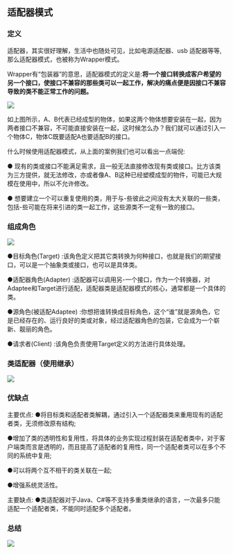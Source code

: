 
## 适配器模式

### 定义

适配器，其实很好理解，生活中也随处可见，比如电源适配器、usb 适配器等等,那么适配器模式，也被称为Wrapper模式。

Wrapper有“包装器”的意思，适配器模式的定义是:**将一个接口转换成客户希望的另一个接口，使接口不兼容的那些类可以一起工作，解决的痛点便是因接口不兼容导致的类不能正常工作的问题。**

![](http://www.liuanqihappybirthday.top/uploads/big/1b3391b9b7e5100614206acbc732e90b.png)

如上图所示，A、B代表已经成型的物体，如果这两个物体想要安装在一起，因为两者接口不兼容，不可能直接安装在一起，这时候怎么办？我们就可以通过引入一个物体C，物体C既要适配A也要适配B的接口。

什么时候使用适配器模式，从上面的案例我们也可以看出一点端倪:

● 现有的类或接口不能满足需求，且一般无法直接修改现有类或接口。比方该类为三方提供，就无法修改，亦或者像A、B这种已经塑模成型的物件，可能已大规模在使用中，所以不允许修改。

● 想要建立一个可以重复使用的类，用于与-些彼此之间没有太大关联的一些类，包括-些可能在将来引进的类一起工作，这些源类不一定有一致的接口。

### 组成角色

![](http://www.liuanqihappybirthday.top/uploads/big/38243f22a6520b11632da2da23d054dc.png)

●目标角色(Target) :该角色定义把其它类转换为何种接口，也就是我们的期望接口，可以是一个抽象类或接口，也可以是具体类。

●适配器角色(Adapter) :适配器可以调用另-一个接口，作为一个转换器，对Adaptee和Target进行适配，适配器类是适配器模式的核心，通常都是一个具体的类。

●源角色(被适配Adaptee) :你想把谁转换成目标角色，这个“谁”就是源角色，它是已经存在的、运行良好的类或对象，经过适配器角色的包装，它会成为一个崭新、靓丽的角色。

●请求者(Client) :该角色负责使用Target定义的方法进行具体处理。

### 类适配器（使用继承）

![](http://www.liuanqihappybirthday.top/uploads/big/0feccc9fa922530048ee1d88bd06fcf5.png)

### 优缺点

主要优点:
●将目标类和适配者类解耦，通过引入一个适配器类来重用现有的适配者类，无须修改原有结构;

●增加了类的透明性和复用性，将具体的业务实现过程封装在适配者类中，对于客户端类而言是透明的，而且提高了适配者的复用性，同一个适配者类可以在多个不同的系统中复用;

●可以将两个互不相干的类关联在一起;

●增强系统灵活性。

主要缺点:
●类适配器对于Java、C#等不支持多重类继承的语言，一次最多只能适配一个适配者类，不能同时适配多个适配者。

### 总结

![](https://img.mukewang.com/5db14584000195ff06350366.png)